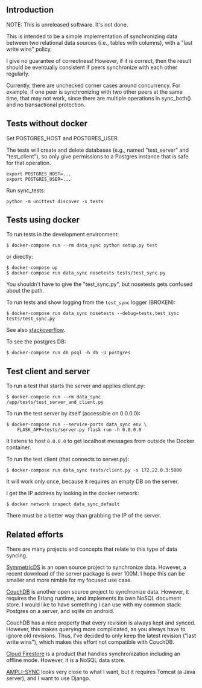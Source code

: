 Introduction
------------

NOTE: This is unreleased software.  It's not done.

This is intended to be a simple implementation of synchronizing data
between two relational data sources (i.e., tables with columns),
with a "last write wins" policy.

I give no guarantee of correctness!  However, if it is correct, then
the result should be eventually consistent if peers synchronize with
each other regularly.

Currently, there are unchecked corner cases around concurrency.
For example, if one peer is synchronizing with two other peers at the
same time, that may not work, since there are multiple operations in
sync_both() and no transactional protection.


Tests without docker
--------------------

Set POSTGRES_HOST and POSTGRES_USER.

The tests will create and delete databases (e.g., named "test_server"
and "test_client"), so only give permissions to a Postgres instance
that is safe for that operation.

```
export POSTGRES_HOST=...
export POSTGRES_USER=...
```

Run sync_tests:

```
python -m unittest discover -s tests 
```


Tests using docker
------------------

To run tests in the development environment:

```
$ docker-compose run --rm data_sync python setup.py test
```

or directly:

```
$ docker-compose up
$ docker-compose run data_sync nosetests tests/test_sync.py
```

You shouldn't have to give the "test_sync.py", but
nosetests gets confused about the path.

To run tests and show logging from the `test_sync` logger (BROKEN):

```
$ docker-compose run data_sync nosetests --debug=tests.test_sync tests/test_sync.py
```

See also [stackoverflow](https://stackoverflow.com/questions/32565562/make-nose-test-runner-show-logging-even-if-tests-pass).

To see the postgres DB:

```
$ docker-compose run db psql -h db -U postgres
```

Test client and server
----------------------

To run a test that starts the server and applies client.py:

```
$ docker-compose run --rm data_sync /app/tests/test_server_and_client.py 
```


To run the test server by itself (accessible on 0.0.0.0):

```
$ docker-compose run --service-ports data_sync env \
    FLASK_APP=tests/server.py flask run -h 0.0.0.0
```

It listens to host `0.0.0.0` to get localhost messages from outside
the Docker container.

To run the test client (that connects to server.py):

```
$ docker-compose run data_sync tests/client.py -s 172.22.0.3:5000
```

It will work only once, because it requires an empty DB on the server.

I get the IP address by looking in the docker network:

```
$ docker network inspect data_sync_default
```

There must be a better way than grabbing the IP of the server.


Related efforts
---------------

There are many projects and concepts that relate to this type of data
syncing.

[SymmetricDS](https://symmetricds.org) is an open source project to synchronize
data.  However, a recent download of the server package is over 100M.
I hope this can be smaller and more nimble for my focused use case.

[CouchDB](https://couchdb.apache.org/) is another open source project to
synchronize data.  However, it requires the Erlang runtime, and implements
its own NoSQL document store.  I would like to have something I can use
with my common stack: Postgres on a server, and sqlite on android.

CouchDB has a nice property that every revision is always kept and
synced.  However, this makes querying more complicated, as you always
have to ignore old revisions.  Thus, I've decided to only keep the
latest revision ("last write wins"), which makes this effort not
compatible with CouchDB.

[Cloud Firestore](https://firebase.google.com/products/firestore/) is a
product that handles synchronization including an offline mode.  However,
it is a NoSQL data store.

[AMPLI-SYNC](https://github.com/sqlite-sync/SQLite-sync.com) looks very
close to what I want, but it requires Tomcat (a Java server), and I want
to use Django.
